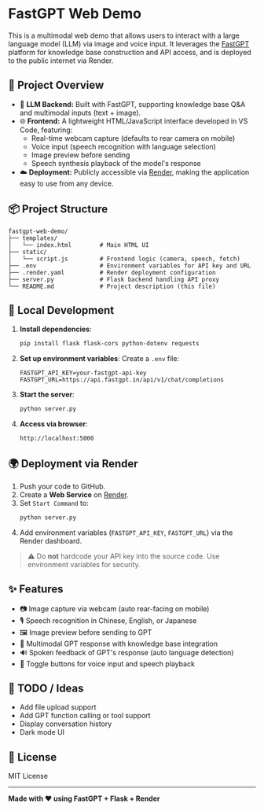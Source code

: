 # FastGPT Web Demo

This is a multimodal web demo that allows users to interact with a large language model (LLM) via image and voice input. It leverages the [FastGPT](https://github.com/labring/FastGPT) platform for knowledge base construction and API access, and is deployed to the public internet via Render.

## 🔧 Project Overview

- 💬 **LLM Backend:** Built with FastGPT, supporting knowledge base Q&A and multimodal inputs (text + image).
- 🌐 **Frontend:** A lightweight HTML/JavaScript interface developed in VS Code, featuring:
  - Real-time webcam capture (defaults to rear camera on mobile)
  - Voice input (speech recognition with language selection)
  - Image preview before sending
  - Speech synthesis playback of the model's response
- ☁️ **Deployment:** Publicly accessible via [Render](https://render.com/), making the application easy to use from any device.

## 📦 Project Structure

```
fastgpt-web-demo/
├── templates/
│   └── index.html        # Main HTML UI
├── static/
│   └── script.js         # Frontend logic (camera, speech, fetch)
├── .env                  # Environment variables for API key and URL
├── .render.yaml          # Render deployment configuration
├── server.py             # Flask backend handling API proxy
└── README.md             # Project description (this file)
```

## 🧪 Local Development

1. **Install dependencies**:
   ```bash
   pip install flask flask-cors python-dotenv requests
   ```

2. **Set up environment variables**:
   Create a `.env` file:
   ```
   FASTGPT_API_KEY=your-fastgpt-api-key
   FASTGPT_URL=https://api.fastgpt.in/api/v1/chat/completions
   ```

3. **Start the server**:
   ```bash
   python server.py
   ```

4. **Access via browser**:
   ```
   http://localhost:5000
   ```

## 🌍 Deployment via Render

1. Push your code to GitHub.
2. Create a **Web Service** on [Render](https://render.com/).
3. Set `Start Command` to:
   ```bash
   python server.py
   ```
4. Add environment variables (`FASTGPT_API_KEY`, `FASTGPT_URL`) via the Render dashboard.

> ⚠️ Do **not** hardcode your API key into the source code. Use environment variables for security.

## ✨ Features

- 📷 Image capture via webcam (auto rear-facing on mobile)
- 🎙️ Speech recognition in Chinese, English, or Japanese
- 🖼️ Image preview before sending to GPT
- 🧠 Multimodal GPT response with knowledge base integration
- 🔊 Spoken feedback of GPT's response (auto language detection)
- 🔁 Toggle buttons for voice input and speech playback

## 📌 TODO / Ideas

- Add file upload support
- Add GPT function calling or tool support
- Display conversation history
- Dark mode UI

## 📄 License

MIT License

---

**Made with ❤️ using FastGPT + Flask + Render**
